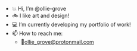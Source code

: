 - 💥 Hi, I’m @ollie-grove
- 🚲 I like art and design!
- 💻 I’m currently developing my portfolio of work!
- 📫 How to reach me:
  -  📧ollie_grove@protonmail.com
